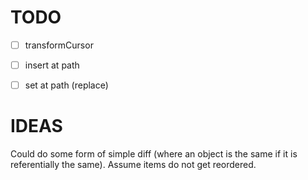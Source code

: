 # TODO

* [ ] transformCursor
* [ ] insert at path
* [ ] set at path (replace)


# IDEAS

Could do some form of simple diff (where an object is the same if it is referentially the same). Assume items do not get reordered.

